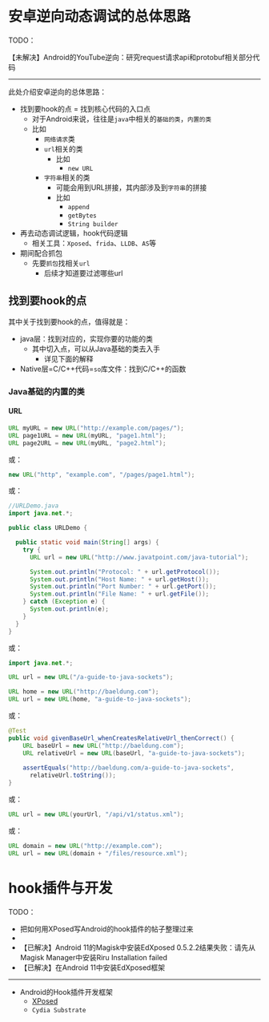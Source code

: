 # 安卓逆向动态调试的总体思路


TODO：

【未解决】Android的YouTube逆向：研究request请求api和protobuf相关部分代码

---

此处介绍安卓逆向的总体思路：

* 找到要hook的点 = 找到核心代码的入口点
  * 对于Android来说，往往是`java`中相关的`基础的类`，`内置的类`
  * 比如
    * `网络请求`类
    * `url`相关的类
      * 比如
        * `new URL`
    * `字符串`相关的类
      * 可能会用到URL拼接，其内部涉及到`字符串`的拼接
      * 比如
        * `append`
        * `getBytes`
        * `String builder`
* 再去动态调试逻辑，hook代码逻辑
  * 相关工具：`Xposed`、`frida`、`LLDB`、`AS`等
* 期间配合抓包
  * 先要`抓包`找相关`url`
    * 后续才知道要过滤哪些url

## 找到要hook的点

其中关于找到要hook的点，值得就是：

* java层：找到对应的，实现你要的功能的类
  * 其中切入点，可以从Java基础的类去入手
    * 详见下面的解释
* Native层=C/C++代码=`so`库文件：找到C/C++的函数

### Java基础的内置的类

#### URL

```java
URL myURL = new URL("http://example.com/pages/");
URL page1URL = new URL(myURL, "page1.html");
URL page2URL = new URL(myURL, "page2.html");
```

或：

```java
new URL("http", "example.com", "/pages/page1.html");
```

或：

```java
//URLDemo.java
import java.net.*;

public class URLDemo {

  public static void main(String[] args) {
    try {
      URL url = new URL("http://www.javatpoint.com/java-tutorial");

      System.out.println("Protocol: " + url.getProtocol());
      System.out.println("Host Name: " + url.getHost());
      System.out.println("Port Number: " + url.getPort());
      System.out.println("File Name: " + url.getFile());
    } catch (Exception e) {
      System.out.println(e);
    }
  }
}
```

或：

```java
import java.net.*;

URL url = new URL("/a-guide-to-java-sockets");

URL home = new URL("http://baeldung.com");
URL url = new URL(home, "a-guide-to-java-sockets");
```

或：

```java
@Test
public void givenBaseUrl_whenCreatesRelativeUrl_thenCorrect() {
    URL baseUrl = new URL("http://baeldung.com");
    URL relativeUrl = new URL(baseUrl, "a-guide-to-java-sockets");
    
    assertEquals("http://baeldung.com/a-guide-to-java-sockets", 
      relativeUrl.toString());
}
```

或：

```java
URL url = new URL(yourUrl, "/api/v1/status.xml");
```

或：

```java
URL domain = new URL("http://example.com");
URL url = new URL(domain + "/files/resource.xml");
```



# hook插件与开发

TODO：

* 把如何用XPosed写Android的hook插件的帖子整理过来
* 
* 【已解决】Android 11的Magisk中安装EdXposed 0.5.2.2结果失败：请先从Magisk Manager中安装Riru Installation failed
* 【已解决】在Android 11中安装EdXposed框架

---

* Android的Hook插件开发框架
  * [XPosed](https://book.crifan.org/books/crack_assistant_xposed_framework/website/)
  * `Cydia Substrate`
